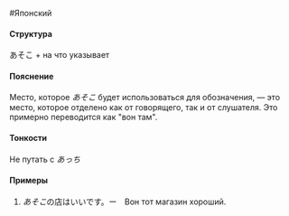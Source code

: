 #Японский 
#### Структура
あそこ + на что указывает
#### Пояснение
Место, которое *あそこ* будет использоваться для обозначения, — это место, которое отделено как от говорящего, так и от слушателя. Это примерно переводится как "вон там".
#### Тонкости
Не путать с *あっち*　
#### Примеры
1. *あそこ*の店はいいです。ー　Вон тот магазин хороший.
